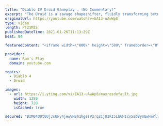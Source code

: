 ```yaml
---
title: "Diablo IV Druid Gameplay . (No Commentary)"
excerpt: "The Druid is a savage shapeshifter, fluidly transforming between the forms of a towering bear or a vicious werewolf to fight alongside the creatures of the wild."
originalUrl: https://youtube.com/watch?v=EA13-uAwWp8
type: video
length: PT21M2S
publishedDateTime: 2021-01-26T11:13:29Z
heat: 84

featuredContent: "<iframe width=\"800\" height=\"500\" frameborder=\"0\" src=\"https://www.youtube.com/embed/EA13-uAwWp8\" allow=\"accelerometer; autoplay; encrypted-media; gyroscope; picture-in-picture\" allowfullscreen></iframe>"

provider:
  name: Ram's Play
  domain: youtube.com

topics:
  - Diablo 4
  - Druid

images:
  - url: https://i.ytimg.com/vi/EA13-uAwWp8/maxresdefault.jpg
    width: 1280
    height: 720
    isCached: true

secured: "DIM04Q0t0Uj3sUHy4jewVHSh1hgesVzrqZCjOIK15Lb6H1cv5sb8ym8wPmYl7u1YKCg68TIrb+bcnSVyveUR7nR/r4yiPMUYSB2GgWMdDD/1eOPIw94w6RUoE3H8erIUhIMuO4eHlw1iRsoei26siBbFfzvTP6QrZ4bUXAh1BJ2qg4ODi+1v0jWYXMCDr4PbgXjvG5e/YfUtJaW/wDZKir62l/jzFOW1xDnPJS3N8fhwrXezaNj0RKYPnNkUJsY7QKo21eDrwSSjxgiZzR//bTSsB2AmNJzjwQ3fDUD75R6x2X7yk6bIm1A50uva6KmSnVBsdbdrl1lPeMme1r7xlbVVgFSJaSYpRMPP9mVElq2VQ0v1RG5FbgxQOMQRE/x4xsbOVzhMJJ8mzL3RaBTrHv3fEUskZAbpj2kp2IuSxN6mMT/Rn2zIYF5WK7ubGHvH;umaWupS8i3+S3rIsqclhTg=="
---
```


